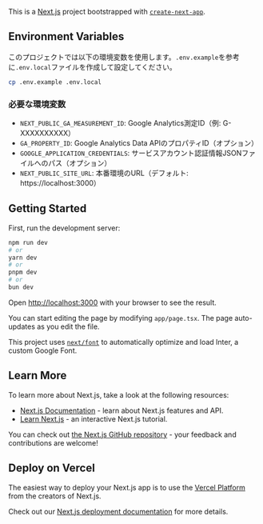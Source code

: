 This is a [Next.js](https://nextjs.org) project bootstrapped with [`create-next-app`](https://nextjs.org/docs/app/api-reference/create-next-app).

## Environment Variables

このプロジェクトでは以下の環境変数を使用します。`.env.example`を参考に`.env.local`ファイルを作成して設定してください。

```bash
cp .env.example .env.local
```

### 必要な環境変数

- `NEXT_PUBLIC_GA_MEASUREMENT_ID`: Google Analytics測定ID（例: G-XXXXXXXXXX）
- `GA_PROPERTY_ID`: Google Analytics Data APIのプロパティID（オプション）
- `GOOGLE_APPLICATION_CREDENTIALS`: サービスアカウント認証情報JSONファイルへのパス（オプション）
- `NEXT_PUBLIC_SITE_URL`: 本番環境のURL（デフォルト: https://localhost:3000）

## Getting Started

First, run the development server:

```bash
npm run dev
# or
yarn dev
# or
pnpm dev
# or
bun dev
```

Open [http://localhost:3000](http://localhost:3000) with your browser to see the result.

You can start editing the page by modifying `app/page.tsx`. The page auto-updates as you edit the file.

This project uses [`next/font`](https://nextjs.org/docs/app/building-your-application/optimizing/fonts) to automatically optimize and load Inter, a custom Google Font.

## Learn More

To learn more about Next.js, take a look at the following resources:

- [Next.js Documentation](https://nextjs.org/docs) - learn about Next.js features and API.
- [Learn Next.js](https://nextjs.org/learn) - an interactive Next.js tutorial.

You can check out [the Next.js GitHub repository](https://github.com/vercel/next.js) - your feedback and contributions are welcome!

## Deploy on Vercel

The easiest way to deploy your Next.js app is to use the [Vercel Platform](https://vercel.com/new?utm_medium=default-template&filter=next.js&utm_source=create-next-app&utm_campaign=create-next-app-readme) from the creators of Next.js.

Check out our [Next.js deployment documentation](https://nextjs.org/docs/app/building-your-application/deploying) for more details.
